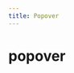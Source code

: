 ```yaml
---
title: Popover
---
```


# popover

<ClientOnly>

<popover-demos></popover-demos>
<popover-hover-demos></popover-hover-demos>

</ClientOnly>
